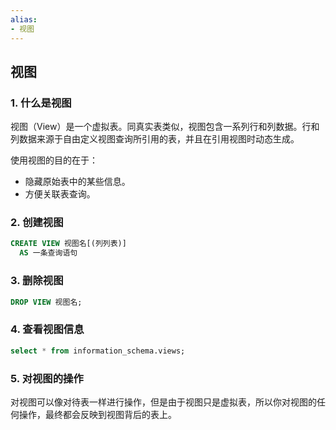 ```yaml
---
alias: 
- 视图
---
```


## 视图

### 1. 什么是视图

视图（View）是一个虚拟表。同真实表类似，视图包含一系列行和列数据。行和列数据来源于自由定义视图查询所引用的表，并且在引用视图时动态生成。

使用视图的目的在于：

- 隐藏原始表中的某些信息。
- 方便关联表查询。

### 2. 创建视图

``` sql
CREATE VIEW 视图名[(列列表)]
  AS 一条查询语句
```

### 3. 删除视图

``` sql
DROP VIEW 视图名;
```


### 4. 查看视图信息

``` sql
select * from information_schema.views;
```

### 5. 对视图的操作

对视图可以像对待表一样进行操作，但是由于视图只是虚拟表，所以你对视图的任何操作，最终都会反映到视图背后的表上。
